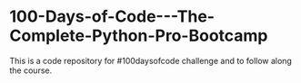 # 100-Days-of-Code---The-Complete-Python-Pro-Bootcamp
This is a code repository for #100daysofcode challenge and to follow along the course.

